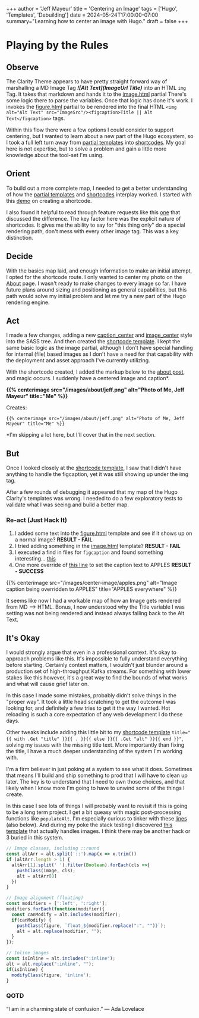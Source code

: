 +++
author = 'Jeff Mayeur'
title = 'Centering an Image'
tags = ['Hugo', 'Templates', 'Debuilding']
date = 2024-05-24T17:00:00-07:00
summary="Learning how to center an image with Hugo."
draft = false
+++

# Playing by the Rules


## Observe
The Clarity Theme appears to have pretty straight forward way of marshalling a MD Image Tag ***\![Alt Text](ImageUrl Title)*** into an HTML `img` Tag. It takes that markdown and hands it to the [image.html](https://github.com/chipzoller/hugo-clarity/blob/master/layouts/partials/image.html) partial There's some logic there to parse the variables. Once that logic has done it's work. I invokes the [figure.html](https://github.com/chipzoller/hugo-clarity/blob/master/layouts/partials/figure.html) partial to be rendered into the final HTML `<img alt="Alt Text" src="ImageSrc"/><figcaption>Title || Alt Text</figcaption>` tags.

Within this flow there were a few options I could consider to support centering, but I wanted to learn about a new part of the Hugo ecosystem, so I took a full left turn away from [partial templates](https://gohugo.io/templates/) into [shortcodes](https://gohugo.io/content-management/shortcodes/). My goal here is not expertise, but to solve a problem and gain a little more knowledge about the tool-set I'm using.

## Orient
To build out a more complete map, I needed to get a better understanding of how the [partial templates](https://gohugo.io/templates/) and [shortcodes](https://gohugo.io/content-management/shortcodes/) interplay worked. I started with this [demo](https://gohugo.io/templates/shortcode-templates/) on creating a shortcode.

I also found it helpful to read through feature requests like this [one](https://discourse.gohugo.io/t/could-shortcodes-and-partials-be-unified/1348) that discussed the difference. The key factor here was the explicit nature of shortcodes. It gives me the ability to say for "this thing only" do a special rendering path, don't mess with every other image tag. This was a key distinction.

## Decide
With the basics map laid, and enough information to make an initial attempt, I opted for the shortcode route. I only wanted to center my photo on the [About](/about) page. I wasn't ready to make changes to every image so far. I have future plans around sizing and positioning as general capabilities, but this path would solve my initial problem and let me try a new part of the Hugo rendering engine.

## Act
I made a few changes, adding a new [caption_center](https://github.com/jmayeur/i-guess-that-works/blob/main/assets/sass/_components.sass#L544) and [image_center](https://github.com/jmayeur/i-guess-that-works/blob/main/assets/sass/_components.sass#L643_) style into the SASS tree. And then created the [shortcode template](https://github.com/jmayeur/i-guess-that-works/blob/main/layouts/shortcodes/centerimage.html). I kept the same basic logic as the image partial, although I don't have special handling for internal (file) based images as I don't have a need for that capability with the deployment and asset approach I've currently utilizing.

With the shortcode created, I added the markup below to the [about post](/about), and magic occurs. I suddenly have a centered image and caption*. 

**\{\{% centerimage src="/images/about/jeff.png" alt="Photo of Me, Jeff Mayeur" title="Me" %}}**

Creates:

```
{{% centerimage src="/images/about/jeff.png" alt="Photo of Me, Jeff Mayeur" title="Me" %}}
```

*I'm skipping a lot here, but I'll cover that in the next section.
## But
Once I looked closely at the [shortcode template](https://github.com/jmayeur/i-guess-that-works/blob/main/layouts/shortcodes/centerimage.html), I saw that I didn't have anything to handle the figcaption, yet it was still showing up under the img tag.  

After a few rounds of debugging it appeared that my map of the Hugo Clarity's templates was wrong. I needed to do a few exploratory tests to validate what I was seeing and build a better map.

### Re-act (Just Hack It)
1. I added some text into the [figure.html](https://github.com/chipzoller/hugo-clarity/blob/master/layouts/partials/figure.html) template and see if it shows up on a normal image? **RESULT - FAIL**
2. I tried adding something in the [image.html](https://github.com/chipzoller/hugo-clarity/blob/master/layouts/partials/image.html) template? **RESULT - FAIL**
3. I executed a find in files for `figcaption` and found something interesting... [this](https://github.com/chipzoller/hugo-clarity/blob/master/assets/js/index.js#L284)
4. One more override of [this line](https://github.com/chipzoller/hugo-clarity/blob/master/assets/js/index.js#L293) to set the caption text to APPLES  **RESULT - SUCCESS**

{{% centerimage src="/images/center-image/apples.png" alt="Image caption being overridden to APPLES" title="APPLES everywhere" %}}

It seems like now I had a workable map of how an Image gets rendered from MD --> HTML. Bonus, I now understood why the Title variable I was setting was not being rendered and instead always falling back to the Alt Text.

## It's Okay
I would strongly argue that even in a professional context. It's okay to approach problems like this. It's impossible to fully understand everything before starting. Certainly context matters, I wouldn't just blunder around a production set of high-throughput Kafka streams. For something with lower stakes like this however, it's a great way to find the bounds of what works and what will cause grief later on.

In this case I made some mistakes, probably didn't solve things in the "proper way". It took a little head scratching to get the outcome I was looking for, and definitely a few tries to get it the way I wanted. Hot reloading is such a core expectation of any web development I do these days.

Other tweaks include adding this little bit to my [shortcode template](https://github.com/jmayeur/i-guess-that-works/blob/main/layouts/shortcodes/centerimage.html) `title="{{ with .Get "title" }}{{ . }}{{ else }}{{ .Get "alt" }}{{ end }}"`, solving my issues with the missing title text. More importantly than fixing the title, I have a much deeper understanding of the system I'm working with. 

I'm a firm believer in just poking at a system to see what it does. Sometimes that means I'll build and ship something to prod that I will have to clean up later. The key is to understand that I need to own those choices, and that likely when I know more I'm going to have to unwind some of the things I create.

In this case I see lots of things I will probably want to revisit if this is going to be a long term project. I get a bit queasy with magic post-processing functions like `populateAlt`. I'm especially curious to tinker with these [lines](https://github.com/chipzoller/hugo-clarity/blob/master/assets/js/index.js#L243) (also below). And during my poke the stack testing I discovered [this template](https://github.com/chipzoller/hugo-clarity/blob/master/layouts/_default/_markup/render-image.html) that actually handles images. I think there may be another hack or 3 buried in this system. 

```javascript
// Image classes, including ::round
const altArr = alt.split('::').map(x => x.trim())
if (altArr.length > 1) {
  altArr[1].split(' ').filter(Boolean).forEach(cls =>{
    pushClass(image, cls);
    alt = altArr[0]
  })
}

// Image alignment (floating)
const modifiers = [':left', ':right'];
modifiers.forEach(function(modifier){
  const canModify = alt.includes(modifier);
  if(canModify) {
    pushClass(figure, `float_${modifier.replace(":", "")}`);
    alt = alt.replace(modifier, "");
  }
});

// Inline images
const isInline = alt.includes(":inline");
alt = alt.replace(":inline", "");
if(isInline) {
  modifyClass(figure, 'inline');
}
```

### QOTD
“I am in a charming state of confusion.”
― Ada Lovelace
